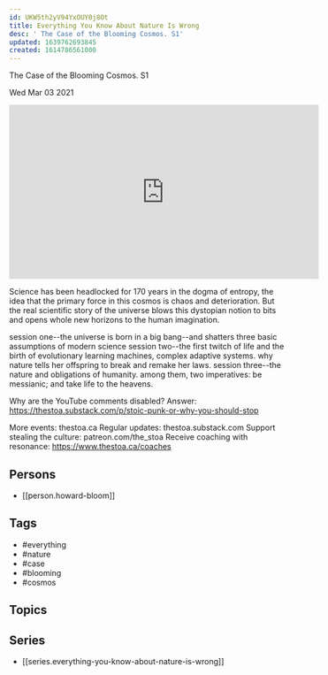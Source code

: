```yaml
---
id: UKW5th2yV94YxOUY0j8Ot
title: Everything You Know About Nature Is Wrong
desc: ' The Case of the Blooming Cosmos. S1'
updated: 1639762693845
created: 1614786561000
---
```



 The Case of the Blooming Cosmos. S1

Wed Mar 03 2021

<iframe width="560" height="315" src="https://www.youtube.com/embed/yG2j-YhFdFU" title="Everything You Know About Nature Is Wrong: The Case of the Blooming Cosmos. S1 w/ Howard Bloom" frameborder="0" allow="accelerometer; autoplay; clipboard-write; encrypted-media; gyroscope; picture-in-picture" allowfullscreen ></iframe>

Science has been headlocked for 170 years in the dogma of entropy, the idea that the primary force in this cosmos is chaos and deterioration. But the real scientific story of the universe blows this dystopian notion to bits and opens whole new horizons to the human imagination.

session one--the universe is born in a big bang--and shatters three basic assumptions of modern science
session two--the first twitch of life and the birth of evolutionary learning machines, complex adaptive systems. why nature tells her offspring to break and remake her laws.
session three--the nature and obligations of humanity. among them, two imperatives: be messianic; and take life to the heavens.

Why are the YouTube comments disabled? Answer: https://thestoa.substack.com/p/stoic-punk-or-why-you-should-stop

More events: thestoa.ca
Regular updates: thestoa.substack.com
Support stealing the culture: patreon.com/the_stoa
Receive coaching with resonance: https://www.thestoa.ca/coaches

## Persons

- [[person.howard-bloom]]

## Tags

- #everything
- #nature
- #case
- #blooming
- #cosmos

## Topics



## Series

- [[series.everything-you-know-about-nature-is-wrong]]

